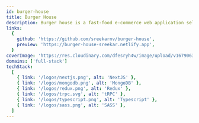 ```yaml
---
id: burger-house
title: Burger House
description: Burger house is a fast-food e-commerce web application selling burgers. This web app allows you to choose burgers from a menu or allow user to make their own customized burger with the given ingredients and users are able to track their order within a dashboard.
links:
  {
    github: 'https://github.com/sreekarnv/burger-house',
    preview: 'https://burger-house-sreekar.netlify.app',
  }
coverImage: 'https://res.cloudinary.com/dfesryh4w/image/upload/v1679063487/portfolio/projects/burger-house.2e1c41bd_tpxnlv.webp'
domains: ['full-stack']
techStack:
  [
    { link: '/logos/nextjs.png', alt: 'NextJS' },
    { link: '/logos/mongodb.png', alt: 'MongoDB' },
    { link: '/logos/redux.png', alt: 'Redux' },
    { link: '/logos/trpc.svg', alt: 'tRPC' },
    { link: '/logos/typescript.png', alt: 'Typescript' },
    { link: '/logos/sass.png', alt: 'SASS' },
  ]
---
```

